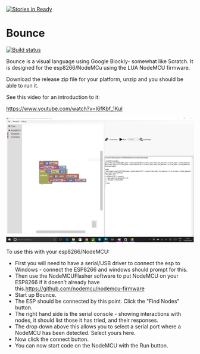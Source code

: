 [![Stories in Ready](https://badge.waffle.io/orionrobots/Bounce.png?label=ready&title=Ready)](https://waffle.io/orionrobots/Bounce)
# Bounce

[![Build status](https://ci.appveyor.com/api/projects/status/sba8kmdkd240njh6/branch/master?svg=true)](https://ci.appveyor.com/project/dannystaple/bounce/branch/master)

Bounce is a visual language using Google Blockly- somewhat like Scratch.
It is designed for the esp8266/NodeMCu using the LUA NodeMCU firmware.

Download the release zip file for your platform, unzip and you should be able to run it.

See this video for an introduction to it:

https://www.youtube.com/watch?v=I6fKbf_1KuI

![Screenshot of Bounce with Demo Code](/BounceScreenCapture.PNG)

To use this with your esp8266/NodeMCU:

* First you will need to have a serial/USB driver to connect the esp to Windows - connect the ESP8266 and windows should prompt for this.
* Then use the NodeMCUFlasher software to put NodeMCU on your ESP8266 if it doesn't already have this.https://github.com/nodemcu/nodemcu-firmware
* Start up Bounce.
* The ESP should be connected by this point. Click the "Find Nodes" button. 
* The right hand side is the serial console - showing interactions with nodes, it should list those it has tried, and their responses.
* The drop down above this allows you to select a serial port where a NodeMCU has been detected. Select yours here.
* Now click the connect button.
* You can now start code on the NodeMCU with the Run button.
